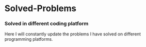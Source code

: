 # Solved-Problems
### Solved in different coding platform
Here I will constantly update the problems I have solved on different programming platforms.
